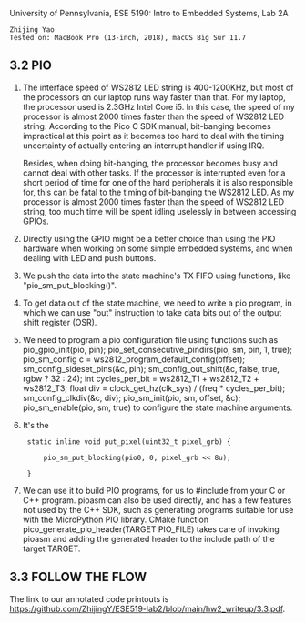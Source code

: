 University of Pennsylvania, ESE 5190: Intro to Embedded Systems, Lab 2A

    Zhijing Yao
    Tested on: MacBook Pro (13-inch, 2018), macOS Big Sur 11.7

## 3.2 PIO

1) The interface speed of WS2812 LED string is 400-1200KHz, but most of the processors on our laptop runs way faster than that. For my laptop, the processor used is 2.3GHz Intel Core i5. In this case, the speed of my processor is almost 2000 times faster than the speed of WS2812 LED string. According to the Pico C SDK manual, bit-banging becomes impractical at this point as it becomes too hard to deal with the timing uncertainty of actually entering an interrupt handler if using IRQ. 

    Besides, when doing bit-banging, the processor becomes busy and cannot deal with other tasks. If the processor is interrupted even for a short period of time for one of the hard peripherals it is also responsible for, this can be fatal to the timing of bit-banging the WS2812 LED. As my processor is almost 2000 times faster than the speed of WS2812 LED string, too much time will be spent idling uselessly in between accessing GPIOs.

2) Directly using the GPIO might be a better choice than using the PIO hardware when working on some simple embedded systems, and when dealing with LED and push buttons.
3) We push the data into the state machine's TX FIFO using functions, like "pio_sm_put_blocking()".
4) To get data out of the state machine, we need to write a pio program, in which we can use "out" instruction to take data bits out of the output shift register (OSR).
5) We need to program a pio configuration file using functions such as pio_gpio_init(pio, pin); pio_set_consecutive_pindirs(pio, sm, pin, 1, true);  pio_sm_config c = ws2812_program_default_config(offset); sm_config_sideset_pins(&c, pin); sm_config_out_shift(&c, false, true, rgbw ? 32 : 24); int cycles_per_bit = ws2812_T1 + ws2812_T2 + ws2812_T3; float div = clock_get_hz(clk_sys) / (freq * cycles_per_bit); sm_config_clkdiv(&c, div); pio_sm_init(pio, sm, offset, &c); pio_sm_enable(pio, sm, true) to configure the state machine arguments.
6) It's the 

        static inline void put_pixel(uint32_t pixel_grb) {
   
            pio_sm_put_blocking(pio0, 0, pixel_grb << 8u);
   
        }

7) We can use it to build PIO programs, for us to #include from your C or C++ program. pioasm can also be used directly, and has a few features not used by the C++ SDK, such as generating programs suitable for use with the MicroPython PIO library. CMake function pico_generate_pio_header(TARGET PIO_FILE) takes care of invoking pioasm and adding the generated header to the include path of the target TARGET.


## 3.3 FOLLOW THE FLOW

The link to our annotated code printouts is https://github.com/ZhijingY/ESE519-lab2/blob/main/hw2_writeup/3.3.pdf.
